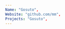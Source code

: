 ```yaml
--- 
Name: "Gosuto", 
Website: "github.com/mm", 
Projects: "Gosuto",
--- 
```

<!--lang:en--> 

<!--lang:es--] 

<!--lang:de--] 

<!--lang:fr--] 

<!--lang:pl--] 

<!--lang:uk--] 

[!--lang:*--> 